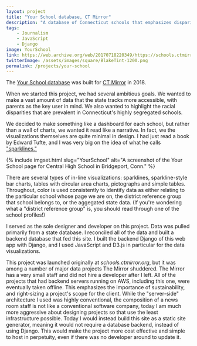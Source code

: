 ```yaml
---
layout: project
title: "Your School database, CT Mirror"
description: "A database of Connecticut schools that emphasizes disparities."
tags: 
    - Journalism
    - JavaScript
    - Django
image: YourSchool
link: https://web.archive.org/web/20170718220349/https://schools.ctmirror.org/school/0156211
twitterImage: /assets/images/square/BlakeTint-1200.png
permalink: /projects/your-school
---
```


The [Your School database](https://web.archive.org/web/20170718220349/https://schools.ctmirror.org/school/0156211) was built for [CT Mirror](https://ctmirror.org) in 2018.

When we started this project, we had several ambitious goals. We wanted to make
a vast amount of data that the state tracks more accessible, with parents as the
key user in mind. We also wanted to highlight the racial disparities that are
prevalent in Connecticut's highly segregated schools.

We decided to make something like a dashboard for each school, but rather than a
wall of charts, we wanted it read like a narrative. In fact, we the
visualizations themselves are quite minimal in design. I had just read a book by
Edward Tufte, and I was very big on the idea of what he calls
["sparklines."](https://www.edwardtufte.com/bboard/q-and-a-fetch-msg?msg_id=0001OR)

{% include imgset.html slug="YourSchool" alt="A screenshot of the Your School
page for Central High School in Bridgeport, Conn." %}  

There are several types of in-line visualizations: sparklines, sparkline-style
bar charts, tables with circular area charts, pictographs and simple tables.
Throughout, color is used consistently to identify data as either relating to
the particular school whose page we are on, the district reference group that
school belongs to, or the aggegated state data. (If you're wondering what a
"district reference group" is, you should read through one of the school profiles!)

I served as the sole designer and developer on this project. Data was pulled
primarily from a state database. I reconciled all of the data and built a
backend database that fed this site. I built the backend Django of this web app
with Django, and I used JavaScript and D3.js in particular for the data
visualizations.

This project was launched originally at *schools.ctmirror.org*, but it was among
a number of major data projects The Mirror shuddered. The Mirror has a very
small staff and did not hire a developer after I left. All of the projects that
had backend servers running on AWS, including this one, were eventually taken
offline. This emphasizes the importance of sustainability, and right-sizing a
project's scope for the client. While the "server-side" architecture I used was
highly conventional, the composition of a news room staff is not like a
conventional software company, today I am much more aggressive about designing
projects so that use the least infrastructure possible. Today I would instead
build this site as a static site generator, meaning it would not require a
database backend, instead of using Django. This would make the project more cost
effective and simple to host in perpetuity, even if there was no developer
around to update it.
